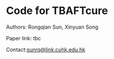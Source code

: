 # Code for TBAFTcure
Authors: Rongqian Sun, Xinyuan Song

Paper link: tbc

Contact:<sunrq@link.cuhk.edu.hk>

